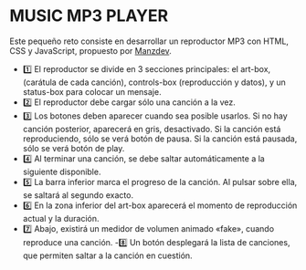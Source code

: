 # MUSIC MP3 PLAYER

Este pequeño reto consiste en desarrollar un reproductor MP3 con HTML, CSS y JavaScript, propuesto por [Manzdev](https://lenguajejs.com/retos/nivel-medio/mp3-player/).

- 1️⃣ El reproductor se divide en 3 secciones principales: el art-box, (carátula de cada canción), controls-box (reproducción y datos), y un status-box para colocar un mensaje.
- 2️⃣ El reproductor debe cargar sólo una canción a la vez.
- 3️⃣ Los botones deben aparecer cuando sea posible usarlos. Si no hay canción posterior, aparecerá en gris, desactivado. Si la canción está reproduciendo, sólo se verá botón de pausa. Si la canción está pausada, sólo se verá botón de play.
- 4️⃣ Al terminar una canción, se debe saltar automáticamente a la siguiente disponible.
- 5️⃣ La barra inferior marca el progreso de la canción. Al pulsar sobre ella, se saltará al segundo exacto.
- 6️⃣ En la zona inferior del art-box aparecerá el momento de reproducción actual y la duración.
- 7️⃣ Abajo, existirá un medidor de volumen animado «fake», cuando reproduce una canción.
-8️⃣ Un botón desplegará la lista de canciones, que permiten saltar a la canción en cuestión.